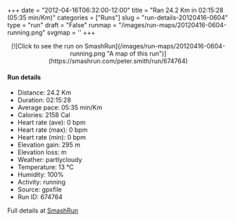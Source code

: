 +++
date = "2012-04-16T06:32:00-12:00"
title = "Ran 24.2 Km in 02:15:28 (05:35 min/Km)"
categories = ["Runs"]
slug = "run-details-20120416-0604"
type = "run"
draft = "False"
runmap = "/images/run-maps/20120416-0604-running.png"
svgmap = '<polyline points="0 59, 1 58, 2 58, 4 55, 5 54, 9 51, 14 46, 13 45, 13 45, 12 44, 12 43, 13 43, 13 43, 14 43, 22 45, 28 45, 31 45, 33 46, 36 49, 37 49, 39 50, 41 50, 43 50, 47 49, 50 48, 53 49, 54 49, 55 49, 57 48, 58 47, 57 45, 56 43, 57 43, 61 43, 63 42, 64 42, 68 43, 68 45, 69 45, 71 45, 73 46, 76 44, 83 47, 86 48, 90 47, 93 48, 94 48, 98 47, 100 47, 98 47, 94 48, 92 48, 90 47, 85 48, 82 47, 75 44, 73 45, 70 45, 68 45, 67 43, 64 42, 63 42, 61 43, 56 43, 57 45, 58 47, 56 48, 54 49, 53 49, 50 48, 48 49, 45 50, 42 50, 40 50, 38 50, 36 49, 32 46, 32 47, 27 54, 26 55, 23 56, 22 59, 21 59, 20 58, 19 56, 18 55, 15 56, 14 56, 13 57, 12 57, 12 58, 11 59, 9 58, 7 58, 4 56, 3 57, 2 58, 1 58, 0 58">'
+++



<!--more-->

<center>
[![Click to see the run on SmashRun](/images/run-maps/20120416-0604-running.png "A map of this run")](https://smashrun.com/peter.smith/run/674764)
</center>

#### Run details

* Distance: 24.2 Km
* Duration: 02:15:28
* Average pace: 05:35 min/Km
* Calories: 2158 Cal
* Heart rate (ave): 0 bpm
* Heart rate (max): 0 bpm
* Heart rate (min): 0 bpm
* Elevation gain: 295 m
* Elevation loss:  m
* Weather: partlycloudy
* Temperature: 13 &deg;C
* Humidity: 100%
* Activity: running
* Source: gpxfile
* Run ID: 674764

Full details at [SmashRun](https://smashrun.com/peter.smith/run/674764)